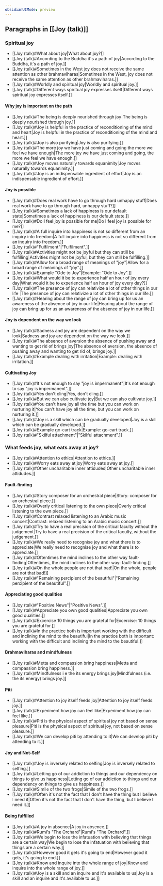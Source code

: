 ```yaml
---
obsidianUIMode: preview
---
```

## Paragraphs in [[Joy (talk)]]
### Spiritual joy
- [[Joy (talk)#What about joy|What about joy?]]
- [[Joy (talk)#According to the Buddha it's a path of joy|According to the Buddha, it's a path of joy.]]
- [[Joy (talk)#Sometimes in the West joy does not receive the same attention as other brahmaviharas|Sometimes in the West, joy does not receive the same attention as other brahmaviharas.]]
- [[Joy (talk)#Worldly and spiritual joy|Worldly and spiritual joy.]]
- [[Joy (talk)#Different ways spiritual joy expresses itself|Different ways spiritual joy expresses itself.]]
#### Why joy is important on the path
- [[Joy (talk)#The being is deeply nourished through joy|The being is deeply nourished through joy.]]
- [[Joy (talk)#Joy is helpful in the practice of reconditioning of the mind and heart|Joy is helpful in the practice of reconditioning of the mind and heart.]]
- [[Joy (talk)#Joy is also purifying|Joy is also purifying.]]
- [[Joy (talk)#The more joy we have just coming and going the more we feel we have enough|The more joy we have just coming and going, the more we feel we have enough.]]
- [[Joy (talk)#Joy moves naturally towards equanimity|Joy moves naturally towards equanimity.]]
- [[Joy (talk)#Joy is an indispensable ingredient of effort|Joy is an indispensable ingredient of effort.]]
#### Joy is possible
- [[Joy (talk)#Does real work have to go through hard unhappy stuff|Does real work have to go through hard, unhappy stuff?]]
- [[Joy (talk)#Sometimes a lack of happiness is our default state|Sometimes a lack of happiness is our default state.]]
- [[Joy (talk)#Do I feel joy is possible for me|Do I feel joy is possible for me?]]
- [[Joy (talk)#A full inquire into happiness is not so different from an inquiry into freedom|A full inquire into happiness is not so different from an inquiry into freedom.]]
- [[Joy (talk)#"Fulfilment"|"Fulfilment".]]
- [[Joy (talk)#Activities might not be joyful but they can still be fulfilling|Activities might not be joyful, but they can still be fulfilling.]]
- [[Joy (talk)#Allow for a broad range of meanings of "joy"|Allow for a broad range of meanings of "joy".]]
- [[Joy (talk)#Example "Ode to Joy"|Example: "Ode to Joy".]]
- [[Joy (talk)#What would it be to experience half an hour of joy every day|What would it be to experience half an hour of joy every day?]]
- [[Joy (talk)#The presence of joy can relativize a lot of other things in our life |The presence of joy can relativize a lot of other things in our life.]]
- [[Joy (talk)#Hearing about the range of joy can bring up for us an awareness of the absence of joy in our life|Hearing about the range of joy can bring up for us an awareness of the absence of joy in our life.]]
#### Joy is dependent on the way we look
- [[Joy (talk)#Sadness and joy are dependent on the way we look|Sadness and joy are dependent on the way we look.]]
- [[Joy (talk)#The absence of aversion the absence of pushing away and wanting to get rid of brings joy|The absence of aversion, the absence of pushing away and wanting to get rid of, brings joy.]]
- [[Joy (talk)#Example dealing with irritation|Example: dealing with irritation.]]
#### Cultivating Joy
- [[Joy (talk)#It's not enough to say "joy is impermanent"|It's not enough to say "joy is impermanent".]]
- [[Joy (talk)#Yes don't cling|Yes, don't cling.]]
- [[Joy (talk)#But we can also cultivate joy|But we can also cultivate joy.]]
- [[Joy (talk)#You can't have joy all the time but you can work on nurturing it|You can't have joy all the time, but you can work on nurturing it.]]
- [[Joy (talk)#Joy is a skill which can be gradually developed|Joy is a skill which can be gradually developed.]]
- [[Joy (talk)#Example go-cart track|Example: go-cart track.]]
- [[Joy (talk)#"Skilful attachment"|"Skilful attachment".]]
### What feeds joy, what eats away at joy?
- [[Joy (talk)#Attention to ethics|Attention to ethics.]]
- [[Joy (talk)#Worry eats away at joy|Worry eats away at joy.]]
- [[Joy (talk)#Other uncharitable inner attidudes|Other uncharitable inner attidudes.]]
#### Fault-finding
- [[Joy (talk)#Story composer for an orchestral piece|Story: composer for an orchestral piece.]]
- [[Joy (talk)#Overly critical listening to the own piece|Overly critical listening to the own piece.]]
- [[Joy (talk)#Contrast relaxed listening to an Arabic music concert|Contrast: relaxed listening to an Arabic music concert.]]
- [[Joy (talk)#Try to have a real precision of the critical faculty without the judgement|Try to have a real precision of the critical faculty, without the judgement.]]
- [[Joy (talk)#We really need to recognise joy and what there is to appreciate|We really need to recognise joy and what there is to appreciate.]]
- [[Joy (talk)#Oftentimes the mind inclines to the other way fault-finding|Oftentimes, the mind inclines to the other way: fault-finding.]]
- [[Joy (talk)#On the whole people are not that bad!|On the whole, people are not that bad!]]
- [[Joy (talk)#"Remaining percipient of the beautiful"|"Remaining percipient of the beautiful".]]
#### Appreciating good qualities
- [[Joy (talk)#"Positive News"|"Positive News".]]
- [[Joy (talk)#Appreciate you own good qualities|Appreciate you own good qualities.]]
- [[Joy (talk)#Excercise 10 things you are grateful for|Excercise: 10 things you are grateful for.]]
- [[Joy (talk)#In the practice both is important working with the difficult and inclining the mind to the beautiful|In the practice both is important: working with the difficult and inclining the mind to the beautiful.]]
#### Brahmaviharas and mindfulness
- [[Joy (talk)#Metta and compassion bring happiness|Metta and compassion bring happiness.]]
- [[Joy (talk)#Mindfulness i e the its energy brings joy|Mindfulness (i.e. the its energy) brings joy.]]
#### Piti
- [[Joy (talk)#Attention to joy itself feeds joy|Attention to joy itself feeds joy.]]
- [[Joy (talk)#Experiment how joy can feel like|Experiment how joy can feel like.]]
- [[Joy (talk)#Piti is the physical aspect of spiritual joy not based on sense pleasure|Piti is the physical aspect of spiritual joy, not based on sense pleasure.]]
- [[Joy (talk)#We can develop piti by attending to it|We can develop piti by attending to it.]]
#### Joy and Not-Self
- [[Joy (talk)#Joy is inversely related to selfing|Joy is inversely related to selfing.]]
- [[Joy (talk)#Letting go of our addiction to things and our dependency on things to give us happiness|Letting go of our addiction to things and our dependency on things to give us happiness.]]
- [[Joy (talk)#Simile of the two frogs|Simile of the two frogs.]]
- [[Joy (talk)#Often it's not the fact that I don't have the thing but I believe I need it|Often it's not the fact that I don't have the thing, but I believe I need it.]]
#### Being fulfilled
- [[Joy (talk)#A joy in absence|A joy in absence.]]
- [[Joy (talk)#Rumi's "The Orchard"|Rumi's "The Orchard".]]
- [[Joy (talk)#We begin to lose the infatuation with believing that things are a certain way|We begin to lose the infatuation with believing that things are a certain way.]]
- [[Joy (talk)#However good it gets it's going to end|However good it gets, it's going to end.]]
- [[Joy (talk)#Know and inquire into the whole range of joy|Know and inquire into the whole range of joy.]]
- [[Joy (talk)#Joy is a skill and an inquire and it's available to us|Joy is a skill and an inquire and it's available to us.]]
